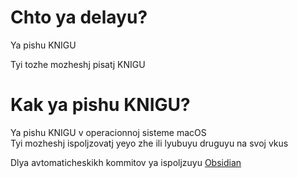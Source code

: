 # Chto ya delayu?
Ya pishu KNIGU

Tyi tozhe mozheshj pisatj KNIGU

# Kak ya pishu KNIGU?
Ya pishu KNIGU v operacionnoj sisteme macOS  
Tyi mozheshj ispoljzovatj yeyo zhe ili lyubuyu druguyu na svoj vkus

Dlya avtomaticheskikh kommitov ya ispoljzuyu [Obsidian](https://obsidian.md)
